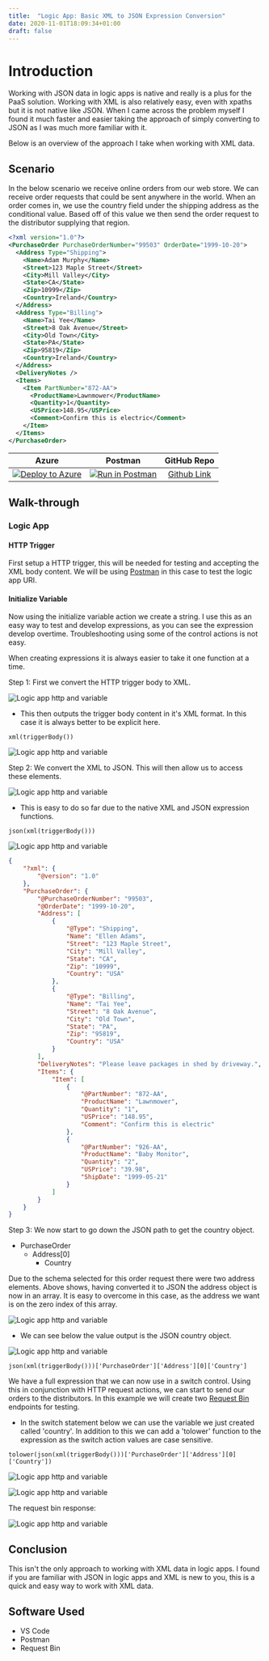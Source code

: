 ```yaml
---
title:  "Logic App: Basic XML to JSON Expression Conversion"
date: 2020-11-01T18:09:34+01:00
draft: false
---
```


# Introduction

Working with JSON data in logic apps is native and really is a plus for the PaaS solution. Working with XML is also relatively easy, even with xpaths but it is not native like JSON. When I came across the problem myself I found it much faster and easier taking the approach of simply converting to JSON as I was much more familiar with it.

Below is an overview of the approach I take when working with XML data.

## Scenario

In the below scenario we receive online orders from our web store. We can receive order requests that could be sent anywhere in the world. When an order comes in, we use the country field under the shipping address as the conditional value. Based off of this value we then send the order request to the distributor supplying that region.

```xml
<?xml version="1.0"?>
<PurchaseOrder PurchaseOrderNumber="99503" OrderDate="1999-10-20">
  <Address Type="Shipping">
    <Name>Adam Murphy</Name>
    <Street>123 Maple Street</Street>
    <City>Mill Valley</City>
    <State>CA</State>
    <Zip>10999</Zip>
    <Country>Ireland</Country>
  </Address>
  <Address Type="Billing">
    <Name>Tai Yee</Name>
    <Street>8 Oak Avenue</Street>
    <City>Old Town</City>
    <State>PA</State>
    <Zip>95819</Zip>
    <Country>Ireland</Country>
  </Address>
  <DeliveryNotes />
  <Items>
    <Item PartNumber="872-AA">
      <ProductName>Lawnmower</ProductName>
      <Quantity>1</Quantity>
      <USPrice>148.95</USPrice>
      <Comment>Confirm this is electric</Comment>
    </Item>
  </Items>
</PurchaseOrder>
```


|Azure|Postman|GitHub Repo|
|:-:|:-:|:-:|
|[![Deploy to Azure](https://aka.ms/deploytoazurebutton)](https://portal.azure.com/#create/Microsoft.Template/uri/https%3A%2F%2Fraw.githubusercontent.com%2Fjohn-o-keeffe%2FBlogResources%2Fmain%2Flogic-app-basic-xml-json-conversion-samples%2Fazuredeploy.json)|[![Run in Postman](https://run.pstmn.io/button.svg)](https://app.getpostman.com/run-collection/bda8ade15f3e3acddcf6)|[Github Link][Github-repo]|



## Walk-through


### Logic App

#### HTTP Trigger

First setup a HTTP trigger, this will be needed for testing and accepting the XML body content. We will be using [Postman][Postman] in this case to test the logic app URI.

#### Initialize Variable

Now using the initialize variable action we create a string. I use this as an easy way to test and develop expressions, as you can see the expression develop overtime. Troubleshooting using some of the control actions is not easy.

When creating expressions it is always easier to take it one function at a time.

Step 1: First we convert the HTTP trigger body to XML.

![Logic app http and variable](https://raw.githubusercontent.com/john-o-keeffe/BlogResources/main/logic-app-basic-xml-json-conversion-samples/logicapp-http-variable-01.png)


- This then outputs the trigger body content in it's XML format. In this case it is always better to be explicit here.

```plain
xml(triggerBody())
```


![Logic app http and variable](https://github.com/john-o-keeffe/BlogResources/blob/main/logic-app-basic-xml-json-conversion-samples/logicapp-variable-02.png?raw=true)
   
Step 2: We convert the XML to JSON. This will then allow us to access these elements.


![Logic app http and variable](https://github.com/john-o-keeffe/BlogResources/blob/main/logic-app-basic-xml-json-conversion-samples/logicapp-variable-03.png?raw=true)

- This is easy to do so far due to the native XML and JSON expression functions.

```plain
json(xml(triggerBody()))
```

![Logic app http and variable](https://github.com/john-o-keeffe/BlogResources/blob/main/logic-app-basic-xml-json-conversion-samples/logicapp-variable-04.png?raw=true)

```json
{
    "?xml": {
        "@version": "1.0"
    },
    "PurchaseOrder": {
        "@PurchaseOrderNumber": "99503",
        "@OrderDate": "1999-10-20",
        "Address": [
            {
                "@Type": "Shipping",
                "Name": "Ellen Adams",
                "Street": "123 Maple Street",
                "City": "Mill Valley",
                "State": "CA",
                "Zip": "10999",
                "Country": "USA"
            },
            {
                "@Type": "Billing",
                "Name": "Tai Yee",
                "Street": "8 Oak Avenue",
                "City": "Old Town",
                "State": "PA",
                "Zip": "95819",
                "Country": "USA"
            }
        ],
        "DeliveryNotes": "Please leave packages in shed by driveway.",
        "Items": {
            "Item": [
                {
                    "@PartNumber": "872-AA",
                    "ProductName": "Lawnmower",
                    "Quantity": "1",
                    "USPrice": "148.95",
                    "Comment": "Confirm this is electric"
                },
                {
                    "@PartNumber": "926-AA",
                    "ProductName": "Baby Monitor",
                    "Quantity": "2",
                    "USPrice": "39.98",
                    "ShipDate": "1999-05-21"
                }
            ]
        }
    }
}
```

Step 3: We now start to go down the JSON path to get the country object.

- PurchaseOrder
  - Address[0]
    - Country

Due to the schema selected for this order request there were two address elements. Above shows, having converted it to JSON the address object is now in an array.
It is easy to overcome in this case, as the address we want is on the zero index of this array.


![Logic app http and variable](https://github.com/john-o-keeffe/BlogResources/blob/main/logic-app-basic-xml-json-conversion-samples/logicapp-variable-06.png?raw=true)

- We can see below the value output is the JSON country object.

![Logic app http and variable](https://github.com/john-o-keeffe/BlogResources/blob/main/logic-app-basic-xml-json-conversion-samples/logicapp-variable-05.png?raw=true)

```plain
json(xml(triggerBody()))['PurchaseOrder']['Address'][0]['Country']
```

We have a full expression that we can now use in a switch control. Using this in conjunction with HTTP request actions, we can start to send our orders to the distributors.
In this example we will create two [Request Bin][RequestBin] endpoints for testing.

- In the switch statement below we can use the variable we just created called 'country'. In addition to this we can add a 'tolower' function to the expression as the switch action values are case sensitive.


```plain
tolower(json(xml(triggerBody()))['PurchaseOrder']['Address'][0]['Country'])
```

![Logic app http and variable](https://github.com/john-o-keeffe/BlogResources/blob/main/logic-app-basic-xml-json-conversion-samples/logicapp-switch-http-07.png?raw=true)


![Logic app http and variable](https://github.com/john-o-keeffe/BlogResources/blob/main/logic-app-basic-xml-json-conversion-samples/logicapp-switch-http-08.png?raw=true)

The request bin response:

![Logic app http and variable](https://github.com/john-o-keeffe/BlogResources/blob/main/logic-app-basic-xml-json-conversion-samples/requestbin-response-09.png?raw=true)


## Conclusion

This isn't the only approach to working with XML data in logic apps. I found if you are familiar with JSON in logic apps and XML is new to you, this is a quick and easy way to work with XML data.

## Software Used

- VS Code
- Postman
- Request Bin

[Github-repo]: https://github.com/john-o-keeffe/BlogResources/tree/main/logic-app-basic-xml-json-conversion-samples
[RequestBin]: https://requestbin.com/
[Postman]: https://www.postman.com/downloads/